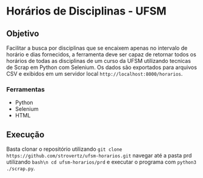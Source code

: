 # Horários de Disciplinas - UFSM

## Objetivo

Facilitar a busca por disciplinas que se encaixem apenas no intervalo de horário e dias fornecidos, a ferramenta deve ser capaz de retornar todos os horários de todas as disciplinas de um curso da UFSM utilizando tecnicas de Scrap em Python com Selenium. Os dados são exportados para arquivos CSV e exibidos em um servidor local ```http://localhost:8000/horarios```. 

### Ferramentas

 - Python
 - Selenium
 - HTML

## Execução

Basta clonar o repositório utilizando ```git clone https://github.com/strovertz/ufsm-horarios.git``` navegar até a pasta prd utilizando ```bash\n cd ufsm-horarios/prd``` e executar o programa com ```python3 ./scrap.py```.
